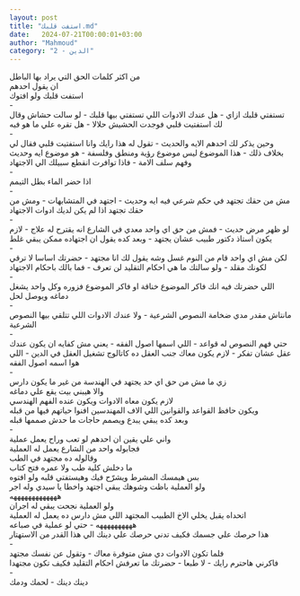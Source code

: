 ```yaml
---
layout: post
title: "استفت قلبك.md"
date:   2024-07-21T00:00:01+03:00
author: "Mahmoud"
category: "2 - الدين"
---
```

من اكثر كلمات الحق التي يراد بها الباطل\
ان يقول احدهم\
استفت قلبك ولو افتوك\
-\
تستفتي قلبك ازاي - هل عندك الادوات اللي تستفتي بيها
قلبك - لو سالت حشاش وقال لك استفتيت قلبي فوجدت الحشيش حلالا - هل تقره
علي ما هو فيه\
-\
وحين يذكر لك احدهم الايه والحديث - تقول له هذا رايك وانا
استفتيت قلبي فقال لي بخلاف ذلك - هذا الموضوع ليس موضوع رؤية ومنطق
وفلسفة - هو موضوع ايه وحديث وفهم سلف الامة - فاذا توافرت انقطع سبيلك الي
الاجتهاد\
-\
اذا حضر الماء بطل التيمم\
-\
مش من حقك تجتهد في حكم شرعي فيه ايه وحديث - اجتهد في
المتشابهات - ومش من حقك تجتهد اذا لم يكن لديك ادوات الاجتهاد\
-\
لو ظهر مرض حديث - فمش من حق اي واحد معدي في الشارع انه
يقترح له علاج - لازم يكون استاذ دكتور طبيب عشان
يجتهد - وبعد كده يقول ان اجتهاده ممكن يبقي غلط\
-\
لكن مش اي واحد قام من النوم غسل وشه يقول لك انا
مجتهد - حضرتك اساسا لا ترقي لكونك مقلد - ولو
سالتك ما هي احكام التقليد لن تعرف - فما بالك باحكام الاجتهاد\
-\
اللي حضرتك فيه انك فاكر الموضوع خناقة او فاكر الموضوع
فزوره وكل واحد يشغل دماغه ويوصل لحل\
-\
مانتاش مقدر مدي ضخامة النصوص الشرعية - ولا عندك الادوات
اللي تتلقي بيها النصوص الشرعية\
-\
حتي فهم النصوص له قواعد - اللي اسمها اصول الفقه - يعني
مش كفايه ان يكون عندك عقل عشان تفكر - لازم يكون معاك جنب العقل ده
كاتالوج تشغيل العقل في الدين - اللي هوا اسمه اصول الفقه\
-\
زي ما مش من حق اي حد يجتهد في الهندسة من غير ما يكون
دارس\
والا هيبني بيت يقع علي دماغه\
لازم يكون معاه الادوات ويكون عنده الفهم الهندسي\
ويكون حافظ القواعد والقوانين اللي الاف المهندسين افنوا
حياتهم فيها من قبله\
وبعد كده يبقي يبدع ويصمم حاجات ما حدش صممها قبله\
-\
واني علي يقين ان احدهم لو تعب وراح يعمل عملية\
فجابوله واحد من الشارع يعمل له العملية\
وقالوله ده مجتهد في الطب\
ما دخلش كلية طب ولا عمره فتح كتاب\
بس هيمسك المشرط ويشرّح فيك وهيستفتي قلبه ولو
افتوه\
ولو العملية باظت وشوهك يبقي اجتهد واخطا يا سيدي وله
اجر\
هههههههههههههه\
ولو العملية نجحت يبقي له اجران\
اتحداه يقبل يخلي الاخ الطبيب المجتهد اللي مش دارس ده
يعمل له العملية\
ههههههههههه - حتي لو عملية في صباعه\
هذا حرصك علي جسمك فكيف تدني حرصك علي دينك الي هذا القدر
من الاستهتار\
-\
فلما تكون الادوات دي مش متوفرة معاك - وتقول عن نفسك
مجتهد\
فاكرني هاحترم رايك - لا طبعا - حضرتك ما تعرفش احكام
التقليد فكيف تكون مجتهدا\
-\
دينك دينك - لحمك ودمك
